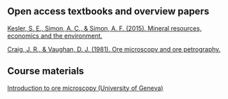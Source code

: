 ## Open access textbooks and overview papers

[Kesler, S. E., Simon, A. C., & Simon, A. F. (2015). Mineral resources, economics and the environment.](https://deepblue.lib.umich.edu/handle/2027.42/192747)

[Craig, J. R., & Vaughan, D. J. (1981). Ore microscopy and ore petrography.](http://www.minsocam.org/msa/OpenAccess_publications/Craig_Vaughan/)


## Course materials
[Introduction to ore microscopy (University of Geneva)](https://www.unige.ch/sciences/terre/research/Groups/mineral_resources/opaques/opaques_menu.php)

